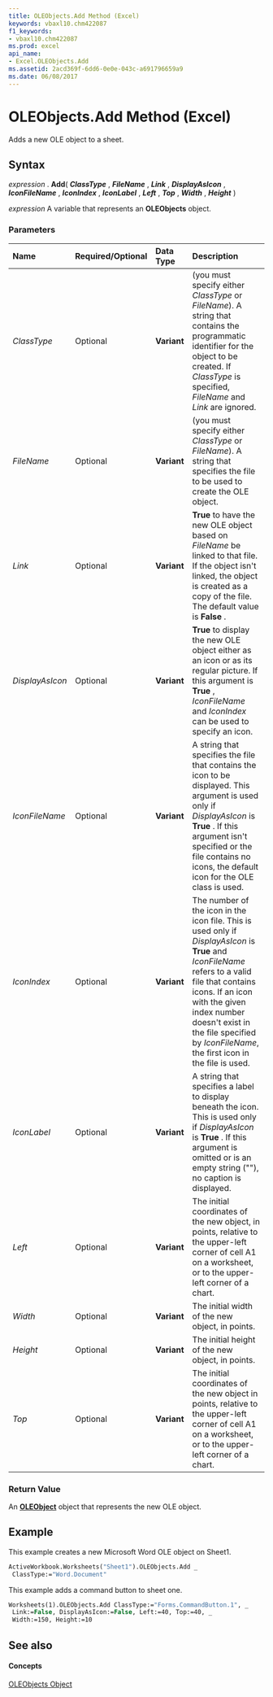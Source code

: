 ```yaml
---
title: OLEObjects.Add Method (Excel)
keywords: vbaxl10.chm422087
f1_keywords:
- vbaxl10.chm422087
ms.prod: excel
api_name:
- Excel.OLEObjects.Add
ms.assetid: 2acd369f-6dd6-0e0e-043c-a691796659a9
ms.date: 06/08/2017
---
```



# OLEObjects.Add Method (Excel)

Adds a new OLE object to a sheet. 


## Syntax

 _expression_ . **Add**( **_ClassType_** , **_FileName_** , **_Link_** , **_DisplayAsIcon_** , **_IconFileName_** , **_IconIndex_** , **_IconLabel_** , **_Left_** , **_Top_** , **_Width_** , **_Height_** )

 _expression_ A variable that represents an **OLEObjects** object.


### Parameters



|**Name**|**Required/Optional**|**Data Type**|**Description**|
|:-----|:-----|:-----|:-----|
| _ClassType_|Optional| **Variant**|(you must specify either  _ClassType_ or _FileName_). A string that contains the programmatic identifier for the object to be created. If  _ClassType_ is specified, _FileName_ and _Link_ are ignored.|
| _FileName_|Optional| **Variant**|(you must specify either  _ClassType_ or _FileName_). A string that specifies the file to be used to create the OLE object.|
| _Link_|Optional| **Variant**| **True** to have the new OLE object based on _FileName_ be linked to that file. If the object isn't linked, the object is created as a copy of the file. The default value is **False** .|
| _DisplayAsIcon_|Optional| **Variant**| **True** to display the new OLE object either as an icon or as its regular picture. If this argument is **True** , _IconFileName_ and _IconIndex_ can be used to specify an icon.|
| _IconFileName_|Optional| **Variant**|A string that specifies the file that contains the icon to be displayed. This argument is used only if  _DisplayAsIcon_ is **True** . If this argument isn't specified or the file contains no icons, the default icon for the OLE class is used.|
| _IconIndex_|Optional| **Variant**|The number of the icon in the icon file. This is used only if  _DisplayAsIcon_ is **True** and _IconFileName_ refers to a valid file that contains icons. If an icon with the given index number doesn't exist in the file specified by _IconFileName_, the first icon in the file is used.|
| _IconLabel_|Optional| **Variant**|A string that specifies a label to display beneath the icon. This is used only if  _DisplayAsIcon_ is **True** . If this argument is omitted or is an empty string (""), no caption is displayed.|
| _Left_|Optional| **Variant**|The initial coordinates of the new object, in points, relative to the upper-left corner of cell A1 on a worksheet, or to the upper-left corner of a chart.|
| _Width_|Optional| **Variant**|The initial width of the new object, in points.|
| _Height_|Optional| **Variant**|The initial height of the new object, in points.|
| _Top_|Optional| **Variant**|The initial coordinates of the new object in points, relative to the upper-left corner of cell A1 on a worksheet, or to the upper-left corner of a chart.|

### Return Value

An  **[OLEObject](oleobject-object-excel.md)** object that represents the new OLE object.


## Example

This example creates a new Microsoft Word OLE object on Sheet1.


```vb
ActiveWorkbook.Worksheets("Sheet1").OLEObjects.Add _ 
 ClassType:="Word.Document"
```

This example adds a command button to sheet one.




```vb
Worksheets(1).OLEObjects.Add ClassType:="Forms.CommandButton.1", _ 
 Link:=False, DisplayAsIcon:=False, Left:=40, Top:=40, _ 
 Width:=150, Height:=10
```


## See also


#### Concepts


[OLEObjects Object](oleobjects-object-excel.md)


